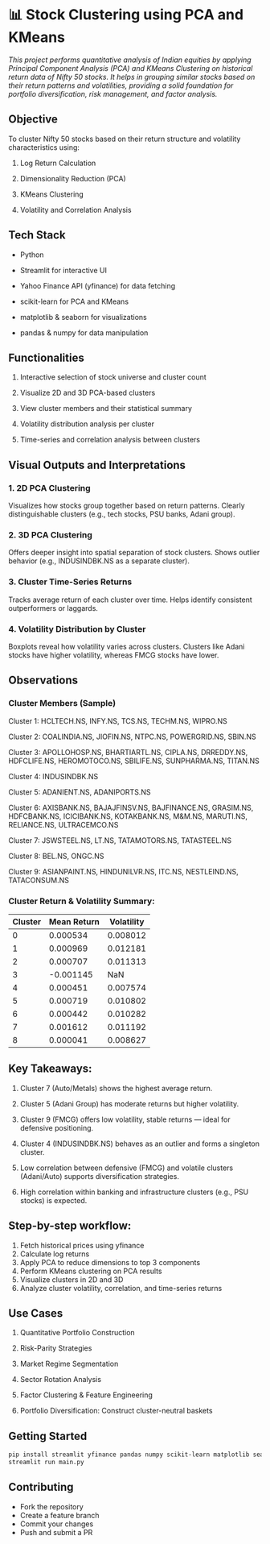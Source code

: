 # 📊 Stock Clustering using PCA and KMeans

_This project performs quantitative analysis of Indian equities by applying Principal Component Analysis (PCA) and KMeans Clustering on historical return data of Nifty 50 stocks. It helps in grouping similar stocks based on their return patterns and volatilities, providing a solid foundation for portfolio diversification, risk management, and factor analysis._

## Objective 
To cluster Nifty 50 stocks based on their return structure and volatility characteristics using:

1. Log Return Calculation

2. Dimensionality Reduction (PCA)

3. KMeans Clustering

4. Volatility and Correlation Analysis

## Tech Stack
* Python

* Streamlit for interactive UI

* Yahoo Finance API (yfinance) for data fetching

* scikit-learn for PCA and KMeans

* matplotlib & seaborn for visualizations

* pandas & numpy for data manipulation

## Functionalities
1. Interactive selection of stock universe and cluster count

2. Visualize 2D and 3D PCA-based clusters

3. View cluster members and their statistical summary

4. Volatility distribution analysis per cluster

5. Time-series and correlation analysis between clusters

## Visual Outputs and Interpretations
### 1. 2D PCA Clustering
Visualizes how stocks group together based on return patterns. Clearly distinguishable clusters (e.g., tech stocks, PSU banks, Adani group).

### 2. 3D PCA Clustering

Offers deeper insight into spatial separation of stock clusters. Shows outlier behavior (e.g., INDUSINDBK.NS as a separate cluster).

### 3. Cluster Time-Series Returns

Tracks average return of each cluster over time. Helps identify consistent outperformers or laggards.

### 4. Volatility Distribution by Cluster

Boxplots reveal how volatility varies across clusters. Clusters like Adani stocks have higher volatility, whereas FMCG stocks have lower.

## Observations
### Cluster Members (Sample)  
Cluster 1: HCLTECH.NS, INFY.NS, TCS.NS, TECHM.NS, WIPRO.NS 

Cluster 2: COALINDIA.NS, JIOFIN.NS, NTPC.NS, POWERGRID.NS, SBIN.NS

Cluster 3: APOLLOHOSP.NS, BHARTIARTL.NS, CIPLA.NS, DRREDDY.NS, HDFCLIFE.NS, HEROMOTOCO.NS, SBILIFE.NS, SUNPHARMA.NS, TITAN.NS

Cluster 4: INDUSINDBK.NS

Cluster 5: ADANIENT.NS, ADANIPORTS.NS

Cluster 6: AXISBANK.NS, BAJAJFINSV.NS, BAJFINANCE.NS, GRASIM.NS, HDFCBANK.NS, ICICIBANK.NS, KOTAKBANK.NS, M&M.NS, MARUTI.NS, RELIANCE.NS, ULTRACEMCO.NS
 
Cluster 7: JSWSTEEL.NS, LT.NS, TATAMOTORS.NS, TATASTEEL.NS

Cluster 8: BEL.NS, ONGC.NS

Cluster 9: ASIANPAINT.NS, HINDUNILVR.NS, ITC.NS, NESTLEIND.NS, TATACONSUM.NS  

### Cluster Return & Volatility Summary:
|Cluster| Mean Return | Volatility |  
|:------|-------------|------------|  
| 0     | 0.000534    | 0.008012   |  
| 1     | 0.000969    | 0.012181   |  
| 2     | 0.000707    | 0.011313   |  
| 3     | -0.001145   | NaN        |  
| 4     | 0.000451    | 0.007574   |  
| 5     | 0.000719    | 0.010802   |  
| 6     | 0.000442    | 0.010282   |  
| 7     | 0.001612    | 0.011192   |  
| 8     | 0.000041    | 0.008627   |  


## Key Takeaways:

1. Cluster 7 (Auto/Metals) shows the highest average return.

2. Cluster 5 (Adani Group) has moderate returns but higher volatility.

3. Cluster 9 (FMCG) offers low volatility, stable returns — ideal for defensive positioning.

4. Cluster 4 (INDUSINDBK.NS) behaves as an outlier and forms a singleton cluster.

5. Low correlation between defensive (FMCG) and volatile clusters (Adani/Auto) supports diversification strategies.

6. High correlation within banking and infrastructure clusters (e.g., PSU stocks) is expected.

## Step-by-step workflow:
1. Fetch historical prices using yfinance
2. Calculate log returns
3. Apply PCA to reduce dimensions to top 3 components
4. Perform KMeans clustering on PCA results
5. Visualize clusters in 2D and 3D
6. Analyze cluster volatility, correlation, and time-series returns

## Use Cases
1. Quantitative Portfolio Construction

2. Risk-Parity Strategies

3. Market Regime Segmentation

4. Sector Rotation Analysis

5. Factor Clustering & Feature Engineering

6. Portfolio Diversification: Construct cluster-neutral baskets

## Getting Started
```bash
pip install streamlit yfinance pandas numpy scikit-learn matplotlib seaborn
streamlit run main.py
```
## Contributing
* Fork the repository
* Create a feature branch
* Commit your changes 
* Push and submit a PR 
